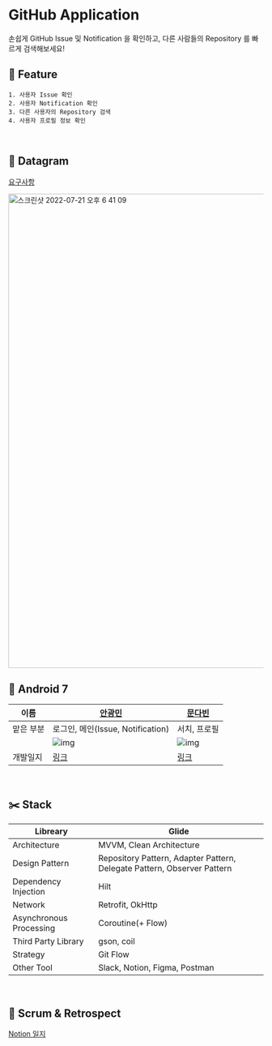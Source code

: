 # GitHub Application
손쉽게 GitHub Issue 및 Notification 을 확인하고, 다른 사람들의 Repository 를 빠르게 검색해보세요!
<br>
## 👋   Feature
```
1. 사용자 Issue 확인
2. 사용자 Notification 확인
3. 다른 사용자의 Repository 검색
4. 사용자 프로필 정보 확인
```
<br>

## 📗   Datagram
[요구사항](https://shimmering-cougar-07b.notion.site/05b7b9c6b6ef49f0b655686c72bdb1e7)

<img width="936" alt="스크린샷 2022-07-21 오후 6 41 09" src="https://user-images.githubusercontent.com/89892954/180183222-91ebeef1-7df5-4976-9ea4-0b09b3d4bcfe.png">

<br>

## 🏃  Android 7

|이름|[안광민](https://github.com/creativeduck)|[문다빈](https://github.com/mdb1217)|
|-|------------------------------------|-------------------------------------|
|맡은 부분|로그인, 메인(Issue, Notification)      |서치, 프로필                           |
||![img](https://github.com/creativeduck.png?size=100) | ![img](https://github.com/mdb1217.png?size=100) |
|개발일지|[링크](https://shimmering-cougar-07b.notion.site/GitHub-Search-App-cc976ae1a29d41c4a5d7597928c4fb7b)|[링크](https://winter-name-da8.notion.site/17604cb744474ebb962e91cdfc903ae9)|

<br>

## ✂️  Stack

|Libreary|Glide|
|------------------------------------|-------------------------------------|
|Architecture|MVVM, Clean Architecture|
|Design Pattern|Repository Pattern, Adapter Pattern, Delegate Pattern, Observer Pattern|
|Dependency Injection|Hilt|
|Network|Retrofit, OkHttp|
|Asynchronous Processing|Coroutine(+ Flow)|
|Third Party Library|gson, coil|
|Strategy|Git Flow|
|Other Tool|Slack, Notion, Figma, Postman|
<br>

## 🚉   Scrum & Retrospect   

   [Notion 일지](https://winter-name-da8.notion.site/2-3-e980bbace68d4307b4b1a69e8c426ea0)

